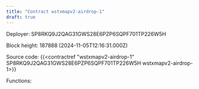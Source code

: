 ```yaml
---
title: "Contract wstxmapv2-airdrop-1"
draft: true
---
```

Deployer: SP8RKQ9J2QAG31GWS28E6PZP6SQPF701TP226W5H


 



Block height: 187888 (2024-11-05T12:16:31.000Z)

Source code: {{<contractref "wstxmapv2-airdrop-1" SP8RKQ9J2QAG31GWS28E6PZP6SQPF701TP226W5H wstxmapv2-airdrop-1>}}

Functions:


